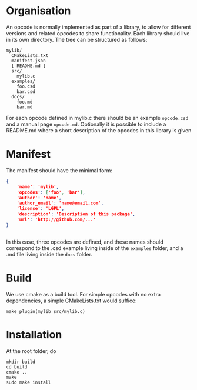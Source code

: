 # Organisation

An opcode is normally implemented as part of a library, to allow for different
versions and related opcodes to share functionality.
Each library should live in its own directory.
The tree can be structured as follows:


    mylib/
      CMakeLists.txt
      manifest.json
      [ README.md ]
      src/
        mylib.c
      examples/
        foo.csd
        bar.csd
      docs/
        foo.md
        bar.md
        

For each opcode defined in mylib.c there should be an example `opcode.csd` 
and a manual page `opcode.md`. Optionally it is possible to include a README.md
where a short description of the opcodes in this library is given 


# Manifest

The manifest should have the minimal form: 


```json
{
    'name': 'mylib',
    'opcodes': ['foo', 'bar'],
    'author': 'name',
    'author_email': 'name@email.com',
    'license': 'LGPL',
    'description': 'Description of this package',
    'url': 'http://github.com/...'
}
        
```

In this case, three opcodes are defined, and these names should correspond to
the .csd example living inside of the `examples` folder, and a .md file 
living inside the `docs` folder.


# Build

We use cmake as a build tool. For simple opcodes with no extra dependencies, 
a simple CMakeLists.txt would suffice:

    make_plugin(mylib src/mylib.c)


# Installation

At the root folder, do


    mkdir build
    cd build
    cmake ..
    make
    sudo make install


